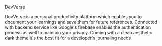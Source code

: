 DevVerse

DevVerse is a personal productivity platform which enables you to document your learnings and save them for future references. Connected with backend service like Google's firebase enables the authentication process as well to maintain your privacy.
Coming with a clean aesthetic dark theme it's the best fit for a developer's journaling needs
